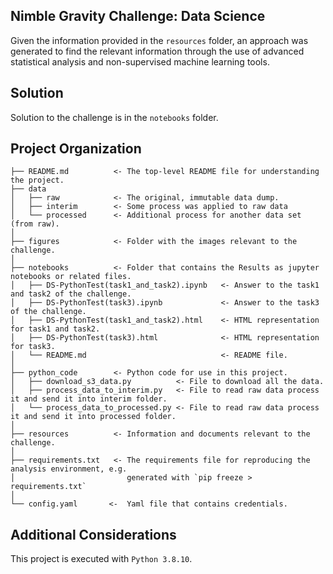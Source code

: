 Nimble Gravity Challenge: Data Science
--------------
Given the information provided in the `resources` folder, an approach was generated to find the relevant information
through the use of advanced statistical analysis and non-supervised machine learning tools. 

Solution
--------------
Solution to the challenge is in the `notebooks` folder.

Project Organization
------------

    ├── README.md          <- The top-level README file for understanding the project.
    ├── data
    │   ├── raw            <- The original, immutable data dump.
    │   ├── interim        <- Some process was applied to raw data
    │   └── processed      <- Additional process for another data set (from raw).
    │
    ├── figures            <- Folder with the images relevant to the challenge.
    │
    ├── notebooks          <- Folder that contains the Results as jupyter notebooks or related files.
    │   ├── DS-PythonTest(task1_and_task2).ipynb   <- Answer to the task1 and task2 of the challenge.
    │   ├── DS-PythonTest(task3).ipynb             <- Answer to the task3 of the challenge.
    │   ├── DS-PythonTest(task1_and_task2).html    <- HTML representation for task1 and task2.
    │   ├── DS-PythonTest(task3).html              <- HTML representation for task3.
    │   └── README.md                              <- README file.
    │
    ├── python_code        <- Python code for use in this project.
    │   ├── download_s3_data.py          <- File to download all the data.
    │   ├── process_data_to_interim.py   <- File to read raw data process it and send it into interim folder.
    │   └── process_data_to_processed.py <- File to read raw data process it and send it into processed folder.
    │
    ├── resources          <- Information and documents relevant to the challenge.
    │
    ├── requirements.txt   <- The requirements file for reproducing the analysis environment, e.g.
    │                         generated with `pip freeze > requirements.txt`
    │
    └── config.yaml       <-  Yaml file that contains credentials. 

Additional Considerations
------------

This project is executed with `Python 3.8.10`. 